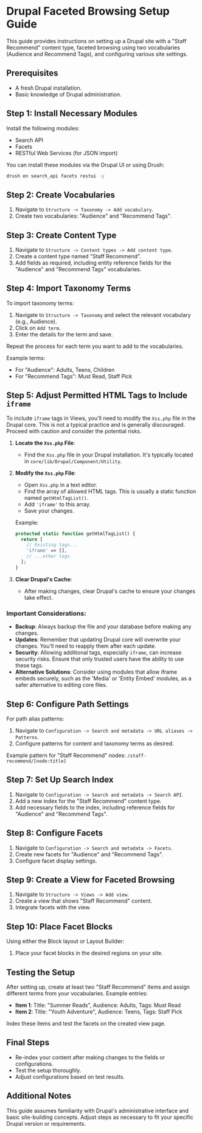 
# Drupal Faceted Browsing Setup Guide

This guide provides instructions on setting up a Drupal site with a "Staff Recommend" content type, faceted browsing using two vocabularies (Audience and Recommend Tags), and configuring various site settings.

## Prerequisites
- A fresh Drupal installation.
- Basic knowledge of Drupal administration.

## Step 1: Install Necessary Modules

Install the following modules:
- Search API
- Facets
- RESTful Web Services (for JSON import)

You can install these modules via the Drupal UI or using Drush:
```bash
drush en search_api facets restui -y
```

## Step 2: Create Vocabularies

1. Navigate to `Structure -> Taxonomy -> Add vocabulary`.
2. Create two vocabularies: "Audience" and "Recommend Tags".

## Step 3: Create Content Type

1. Navigate to `Structure -> Content types -> Add content type`.
2. Create a content type named "Staff Recommend".
3. Add fields as required, including entity reference fields for the "Audience" and "Recommend Tags" vocabularies.

## Step 4: Import Taxonomy Terms

To import taxonomy terms:
1. Navigate to `Structure -> Taxonomy` and select the relevant vocabulary (e.g., Audience).
2. Click on `Add term`.
3. Enter the details for the term and save.

Repeat the process for each term you want to add to the vocabularies.

Example terms:
- For "Audience": Adults, Teens, Children
- For "Recommend Tags": Must Read, Staff Pick


## Step 5: Adjust Permitted HTML Tags to Include `iframe`

To include `iframe` tags in Views, you'll need to modify the `Xss.php` file in the Drupal core. This is not a typical practice and is generally discouraged. Proceed with caution and consider the potential risks.

1. **Locate the `Xss.php` File**:
   - Find the `Xss.php` file in your Drupal installation. It's typically located in `core/lib/Drupal/Component/Utility`.

2. **Modify the `Xss.php` File**:
   - Open `Xss.php` in a text editor.
   - Find the array of allowed HTML tags. This is usually a static function named `getHtmlTagList()`.
   - Add `'iframe'` to this array.
   - Save your changes.

   Example:
   ```php
   protected static function getHtmlTagList() {
     return [
       // Existing tags...
       'iframe' => [],
       // ...other tags
     ];
   }
   ```

3. **Clear Drupal's Cache**:
   - After making changes, clear Drupal's cache to ensure your changes take effect.

### Important Considerations:
- **Backup**: Always backup the file and your database before making any changes.
- **Updates**: Remember that updating Drupal core will overwrite your changes. You'll need to reapply them after each update.
- **Security**: Allowing additional tags, especially `iframe`, can increase security risks. Ensure that only trusted users have the ability to use these tags.
- **Alternative Solutions**: Consider using modules that allow iframe embeds securely, such as the 'Media' or 'Entity Embed' modules, as a safer alternative to editing core files.


## Step 6: Configure Path Settings

For path alias patterns:
1. Navigate to `Configuration -> Search and metadata -> URL aliases -> Patterns`.
2. Configure patterns for content and taxonomy terms as desired.

Example pattern for "Staff Recommend" nodes: `/staff-recommend/[node:title]`

## Step 7: Set Up Search Index

1. Navigate to `Configuration -> Search and metadata -> Search API`.
2. Add a new index for the "Staff Recommend" content type.
3. Add necessary fields to the index, including reference fields for "Audience" and "Recommend Tags".

## Step 8: Configure Facets

1. Navigate to `Configuration -> Search and metadata -> Facets`.
2. Create new facets for "Audience" and "Recommend Tags".
3. Configure facet display settings.

## Step 9: Create a View for Faceted Browsing

1. Navigate to `Structure -> Views -> Add view`.
2. Create a view that shows "Staff Recommend" content.
3. Integrate facets with the view.

## Step 10: Place Facet Blocks

Using either the Block layout or Layout Builder:
1. Place your facet blocks in the desired regions on your site.

## Testing the Setup

After setting up, create at least two "Staff Recommend" items and assign different terms from your vocabularies. Example entries:
- **Item 1**: Title: "Summer Reads", Audience: Adults, Tags: Must Read
- **Item 2**: Title: "Youth Adventure", Audience: Teens, Tags: Staff Pick

Index these items and test the facets on the created view page.

## Final Steps

- Re-index your content after making changes to the fields or configurations.
- Test the setup thoroughly.
- Adjust configurations based on test results.

## Additional Notes

This guide assumes familiarity with Drupal's administrative interface and basic site-building concepts. Adjust steps as necessary to fit your specific Drupal version or requirements.
